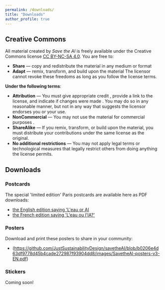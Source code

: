 ```yaml
---
permalink: /downloads/
title: "Downloads"
author_profile: true
---
```


## Creative Commons 

All material created by _Save the AI_ is freely available under the Creative Commons license [CC BY-NC-SA 4.0](https://creativecommons.org/licenses/by-nc-sa/4.0/).
You are free to:
- **Share** — copy and redistribute the material in any medium or format
- **Adapt** — remix, transform, and build upon the material
The licensor cannot revoke these freedoms as long as you follow the license terms.

**Under the following terms**:

- **Attribution** — You must give appropriate credit , provide a link to the license, and indicate if changes were made . You may do so in any reasonable manner, but not in any way that suggests the licensor endorses you or your use.
- **NonCommercial** — You may not use the material for commercial purposes .
- **ShareAlike** — If you remix, transform, or build upon the material, you must distribute your contributions under the same license as the original.
- **No additional restrictions** — You may not apply legal terms or technological measures that legally restrict others from doing anything the license permits.

## Downloads

### Postcards
The special 'limited edition' Paris postcards are available here as PDF downloads:
- [the English edition saying 'L'eau or AI](https://github.com/user-attachments/files/18727189/SavetheAI-postcard-v1.5b.pdf)
- [the French edition saying 'L'eau ou l'IA?'](https://github.com/user-attachments/files/18727201/SavetheAI-postcard-v1.5a.pdf)


### Posters
Download and print these posters to share in your community:
- (https://github.com/JustSustainabilityDesign/savetheAI/blob/b0206e4d63df9778d45b4cade272987f93904dd8/images/SavetheAI-posters-v3-EN.pdf)

### Stickers
Coming soon!
